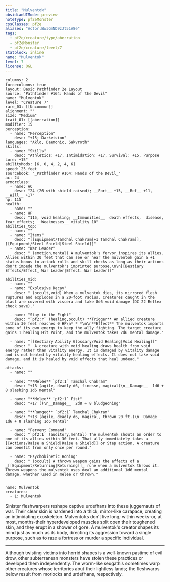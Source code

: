 ```yaml
---
title: "Mulventok"
obsidianUIMode: preview
noteType: pf2eMonster
cssClasses: pf2e
aliases: "Actor.Bw3GmND9zJt51A8e" 
tags:
  - pf2e/creature/type/aberration
  - pf2eMonster
  - pf2e/creature/level/7
statblock: inline
name: "Mulventok"
level: 7
license: OGL
---
```


```statblock
columns: 2
forcecolumns: true
layout: Basic Pathfinder 2e Layout
source: "Pathfinder #164: Hands of the Devil"
name: "Mulventok"
level: "Creature 7"
rare_03: [[Uncommon]]
alignment: ""
size: "Medium"
trait_01: [[aberration]]
modifier: 15
perception:
  - name: "Perception"
    desc: "+15; Darkvision"
languages: "Aklo, Daemonic, Sakvroth"
skills:
  - name: "Skills"
    desc: "Athletics: +17, Intimidation: +17, Survival: +15, Purpose Lore: +15"
abilityMods: [6, 0, 4, 2, 4, 6]
speed: 25 feet
sourcebook: "_Pathfinder #164: Hands of the Devil_"
ac: 24
armorclass:
  - name: AC
    desc: "24 (26 with shield raised); __Fort__ +15, __Ref__ +11, __Will__ +17"
hp: 115
health:
  - name: ""
  - name: HP
    desc: "115, void healing; __Immunities__  death effects,  disease,  fear effects; __Weaknesses__ vitality 10"
abilities_top:
  - name: ""
  - name: "Items"
    desc: "[[Equipment/Tamchal Chakram|+1 Tamchal Chakram]], [[Equipment/Steel Shield|Steel Shield]]"
  - name: "War Leader"
    desc: " (emotion,mental) A mulventok's fervor inspires its allies. Allies within 30 feet that can see or hear the mulventok gain a +1 status bonus to attack rolls and skill checks as long as their actions don't impede the mulventok's imprinted purpose.\n\n[[Bestiary Effects/Effect_ War Leader|Effect: War Leader]]"

abilities_mid:
  - name: ""
  - name: "Explosive Decay"
    desc: " (occult,void) When a mulventok dies, its mirrored flesh ruptures and explodes in a 20-foot radius. Creatures caught in the blast are covered with viscera and take 8d6 void damage (DC 22 Reflex check save)."

  - name: "Stay in the Fight"
    desc: "`pf2:r` (healing,occult) **Trigger** An allied creature within 30 feet reaches 0 HP\n* * *\n\n**Effect** The mulventok imparts some of its own energy to keep the ally fighting. The target creature gains 1 healing Hit Point, and the mulventok takes 2d6 mental damage."

  - name: "[[Bestiary Ability Glossary/Void Healing|Void Healing]]"
    desc: "  A creature with void healing draws health from void energy rather than vitality energy. It is damaged by vitality damage and is not healed by vitality healing effects. It does not take void damage, and it is healed by void effects that heal undead."

attacks:
  - name: ""

  - name: "**Melee** `pf2:1` Tamchal Chakram"
    desc: "+18 (agile, deadly d6, finesse, magical)\n__Damage__  1d6 + 8 slashing 1d6 mental"

  - name: "**Melee** `pf2:1` Fist"
    desc: "+17 ()\n__Damage__  2d8 + 8 bludgeoning"

  - name: "**Ranged** `pf2:1` Tamchal Chakram"
    desc: "+13 (agile, deadly d6, magical, thrown 20 ft.)\n__Damage__  1d6 + 8 slashing 1d6 mental"

  - name: "Fervent Command"
    desc: "`pf2:1` (auditory,mental) The mulventok shouts an order to one of its allies within 30 feet. That ally immediately takes a [[Actions/Raise a Shield|Raise a Shield]] or Step action. A creature can benefit from only once per round."

  - name: "Psychokinetic Honing"
    desc: " (occult) A thrown weapon gains the effects of a _[[Equipment/Returning|Returning]]_ rune when a mulventok throws it. Thrown weapons the mulventok uses deal an additional 1d6 mental damage, whether used in melee or thrown."
 
```

```encounter-table
name: Mulventok
creatures:
  - 1: Mulventok
```



Sinister fleshwarpers reshape captive urdefhans into these juggernauts of war. Their clear skin is hardened into a thick, mirror-like carapace, creating an intimidating exoskeleton. Mulventoks don't live long; within weeks-or, at most, months-their hyperdeveloped muscles split open their toughened skin, and they erupt in a shower of gore. A mulventok's creator shapes its mind just as much as its body, directing its aggression toward a single purpose, such as to raze a fortress or murder a specific individual.

* * *

Although twisting victims into horrid shapes is a well-known pastime of evil drow, other subterranean monsters have stolen these practices or developed them independently. The worm-like seugathis sometimes warp other creatures whose territories abut their lightless lands; the fleshwarps below result from morlocks and urdefhans, respectively.
